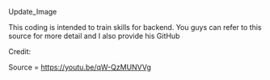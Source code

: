 Update_Image

This coding is intended to train skills for backend. You guys can refer to this source for more detail and I also provide his GitHub

Credit:

Source = https://youtu.be/qW-QzMUNVVg
